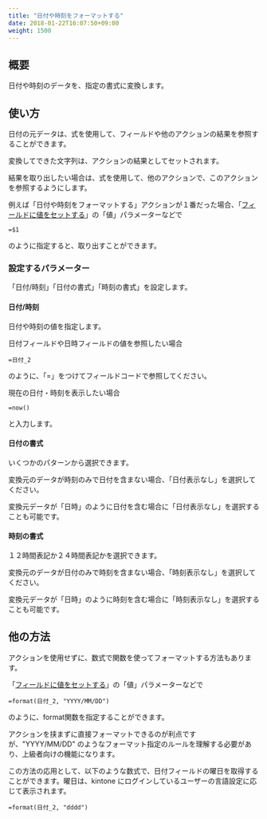 ```yaml
---
title: "日付や時刻をフォーマットする"
date: 2018-01-22T16:07:50+09:00
weight: 1500
---
```


## 概要

日付や時刻のデータを、指定の書式に変換します。

## 使い方

日付の元データは、式を使用して、フィールドや他のアクションの結果を参照することができます。

変換してできた文字列は、アクションの結果としてセットされます。

結果を取り出したい場合は、式を使用して、他のアクションで、このアクションを参照するようにします。

例えば「日付や時刻をフォーマットする」アクションが１番だった場合、「[フィールドに値をセットする](../../field/set_field_value/)」の「値」パラメーターなどで

```
=$1
```

のように指定すると、取り出すことができます。

### 設定するパラメーター

「日付/時刻」「日付の書式」「時刻の書式」を設定します。

#### 日付/時刻

日付や時刻の値を指定します。

日付フィールドや日時フィールドの値を参照したい場合

```
=日付_2
```

のように、「=」をつけてフィールドコードで参照してください。

現在の日付・時刻を表示したい場合

```
=now()
```

と入力します。

#### 日付の書式

いくつかのパターンから選択できます。

変換元のデータが時刻のみで日付を含まない場合、「日付表示なし」を選択してください。

変換元データが「日時」のように日付を含む場合に「日付表示なし」を選択することも可能です。

#### 時刻の書式

１２時間表記か２４時間表記かを選択できます。

変換元のデータが日付のみで時刻を含まない場合、「時刻表示なし」を選択してください。

変換元データが「日時」のように時刻を含む場合に「時刻表示なし」を選択することも可能です。


## 他の方法

アクションを使用せずに、数式で関数を使ってフォーマットする方法もあります。

「[フィールドに値をセットする](../../field/set_field_value/)」の「値」パラメーターなどで

```
=format(日付_2, "YYYY/MM/DD")
```

のように、format関数を指定することができます。

アクションを挟まずに直接フォーマットできるのが利点ですが、"YYYY/MM/DD" のようなフォーマット指定のルールを理解する必要があり、上級者向けの機能になります。

この方法の応用として、以下のような数式で、日付フィールドの曜日を取得することができます。曜日は、kintone にログインしているユーザーの言語設定に応じて表示されます。

```
=format(日付_2, "dddd")
```
